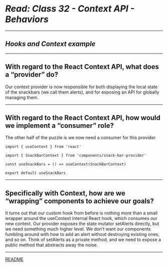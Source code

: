 # ***Read: Class 32 - Context API - Behaviors***

***

## ***Hooks and Context example***

***

## **With regard to the React Context API, what does a “provider” do?**

Our context provider is now responsible for both displaying the local state of the snackbars (we call them alerts), and for exposing an API for globally managing them.

***

## **With regard to the React Context API, how would we implement a “consumer” role?**

The other half of the puzzle is we now need a consumer for this provider.

    import { useContext } from 'react'

    import { SnackBarContext } from 'components/snack-bar-provider'

    const useSnackBars = () => useContext(SnackBarContext)

    export default useSnackBars

***

## **Specifically with Context, how are we “wrapping” components to achieve our goals?**

It turns out that our custom hook from before is nothing more than a small wrapper around the useContext internal React hook, which consumes our new context. Our provider exposes the state mutator setAlerts directly, but we need something much higher level. We don’t want our components fumbling around with how to add an alert without destroying existing ones, and so on. Think of setAlerts as a private method, and we need to expose a public method that abstracts away the noise.

***

[README](README.md)
